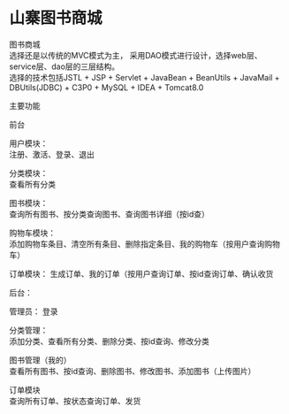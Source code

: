 # 山寨图书商城
图书商城  
     选择还是以传统的MVC模式为主， 采用DAO模式进行设计，选择web层、service层、dao层的三层结构。  
     选择的技术包括JSTL + JSP + Servlet + JavaBean + BeanUtils + JavaMail + DBUtils(JDBC) + C3P0 +  MySQL + IDEA + Tomcat8.0  
     
主要功能  

前台   

用户模块：  
注册、激活、登录、退出  

分类模块：  
查看所有分类  

图书模块：  
查询所有图书、按分类查询图书、查询图书详细（按id查）  

购物车模块：  
添加购物车条目、清空所有条目、删除指定条目、我的购物车（按用户查询购物车）  

订单模块：
生成订单、我的订单（按用户查询订单、按id查询订单、确认收货  
 
后台：  

管理员：
登录  

分类管理：  
添加分类、查看所有分类、删除分类、按id查询、修改分类  

图书管理（我的）  
查看所有图书、按id查询、删除图书、修改图书、添加图书（上传图片）  

订单模块  
查询所有订单、按状态查询订单、发货  
